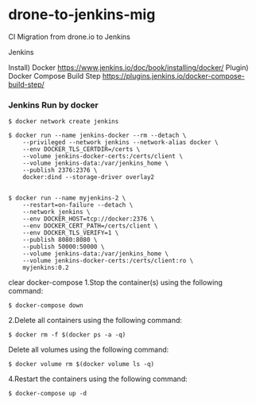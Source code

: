 # drone-to-jenkins-mig
CI Migration from drone.io to Jenkins

Jenkins

Install) Docker https://www.jenkins.io/doc/book/installing/docker/
Plugin) Docker Compose Build Step https://plugins.jenkins.io/docker-compose-build-step/



### Jenkins Run by docker

```
$ docker network create jenkins

$ docker run --name jenkins-docker --rm --detach \
    --privileged --network jenkins --network-alias docker \
    --env DOCKER_TLS_CERTDIR=/certs \
    --volume jenkins-docker-certs:/certs/client \
    --volume jenkins-data:/var/jenkins_home \
    --publish 2376:2376 \
    docker:dind --storage-driver overlay2


$ docker run --name myjenkins-2 \
    --restart=on-failure --detach \
    --network jenkins \
    --env DOCKER_HOST=tcp://docker:2376 \
    --env DOCKER_CERT_PATH=/certs/client \
    --env DOCKER_TLS_VERIFY=1 \
    --publish 8080:8080 \
    --publish 50000:50000 \
    --volume jenkins-data:/var/jenkins_home \
    --volume jenkins-docker-certs:/certs/client:ro \
    myjenkins:0.2
```



clear docker-compose
1.Stop the container(s) using the following command:
```
$ docker-compose down
```
2.Delete all containers using the following command:
```
$ docker rm -f $(docker ps -a -q)
```
Delete all volumes using the following command:
```
$ docker volume rm $(docker volume ls -q)
```
4.Restart the containers using the following command:
```
$ docker-compose up -d
```

